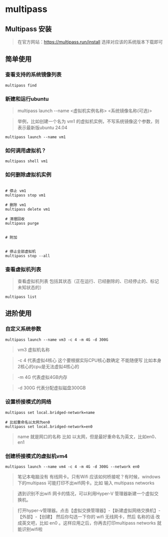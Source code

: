       
# multipass


## Multipass 安装

> 在官方网站：https://multipass.run/install 选择对应该的系统版本下载即可


## 简单使用


### 查看支持的系统镜像列表

```
multipass find
```


### 新建和运行ubuntu


> multipass launch --name <虚拟机实例名称> <系统镜像名称(可选)>

> 举例，比如创建一个名为 vm1 的虚拟机实例，不写系统镜像这个参数，则表示最新版ubuntu 24.04

```
multipass launch --name vm1
```


### 如何调用虚拟机？

```
multipass shell vm1
```


### 如何删除虚拟机实例

```

# 停止 vm1
multipass stop vm1

# 删除 vm1
multipass delete vm1

# 清理回收
multipass purge


# 附加


# 停止全部虚拟机
multipass stop --all

```


### 查看虚拟机列表


> 查看虚拟机列表 包括其状态（正在运行、已经删除的、已经停止的、标记未知状态的）
```
multipass list
```


## 进阶使用

### 自定义系统参数


```
multipass launch --name vm3 -c 4 -m 4G -d 300G
```


> vm3 虚拟机名称

> -c 4 代表虚拟4核心 这个要根据实际CPU核心数确定 不能随便写 比如本身2核心的cpu是无法虚拟4核心的

> -m 4G 代表虚拟4GB内存

> -d 300G 代表分配虚拟磁盘300GB


### 设置桥接模式的网络


```
multipass set local.bridged-network=name

# 比如重命名以太网为en0
multipass set local.bridged-network=en0
```

> name 就是网口的名称 比如 以太网，但是最好重命名为英文，比如en0、en1


### 创建桥接模式的虚拟机vm4

```
multipass launch --name vm4 -c 4 -m 4G -d 300G --network en0
```


> 笔记本电脑没有 有线网卡。只有Wifi 应该如何桥接呢？有时候，windows 下的multipass 可能打印不出wifi网卡。比如 输入 multipass networks


> 遇到识别不出wifi 网卡的情况，可以利用Hyper-V 管理器新建一个虚拟交换机。


> 打开hyper-v管理器。点击【虚拟交换管理器】-【新建虚拟网络交换机】-【外部】-【创建】 然后你勾选一下你的 wifi 无线网卡，然后 名称的话 改成英文吧，比如 en0 。这样应用之后，你再去打印multipass networks 就能识别wifi啦 